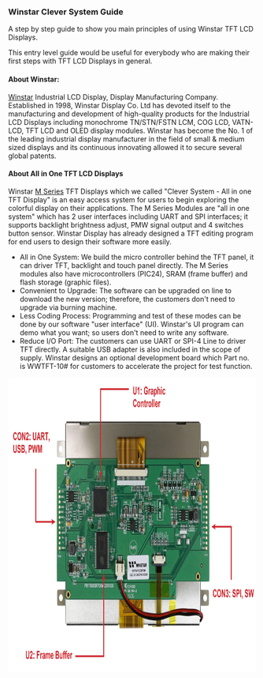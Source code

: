 ### Winstar Clever System Guide

A step by step guide to show you main principles of using Winstar TFT LCD Displays.

This entry level guide would be useful for everybody who are making their first steps with TFT LCD Displays in general. 

#### About Winstar:

[Winstar](https://www.winstar.com.tw/company/about_us.html) Industrial LCD Display, Display Manufacturing Company. 
Established in 1998, Winstar Display Co. Ltd has devoted itself to the manufacturing and development of high-quality products for the Industrial LCD Displays including monochrome TN/STN/FSTN LCM, COG LCD, VATN-LCD, TFT LCD and OLED display modules. Winstar has become the No. 1 of the leading industrial display manufacturer in the field of small & medium sized displays and its continuous innovating allowed it to secure several global patents.

#### About All in One TFT LCD Displays

Winstar [M Series](https://www.winstar.com.tw/products/tft-lcd/clever-system-tft.html) TFT Displays which we called "Clever System - All in one TFT Display" is an easy access system for users to begin exploring the colorful display on their applications. The M Series Modules are "all in one system" which has 2 user interfaces including UART and SPI interfaces; it supports backlight brightness adjust, PMW signal output and 4 switches button sensor. Winstar Display has already designed a TFT editing program for end users to design their software more easily.

- All in One System: We build the micro controller behind the TFT panel, it can driver TFT, backlight and touch panel directly. The M Series modules also have microcontrollers (PIC24), SRAM (frame buffer) and flash storage (graphic files).
- Convenient to Upgrade: The software can be upgraded on line to download the new version; therefore, the customers don't need to upgrade via burning machine.
- Less Coding Process: Programming and test of these modes can be done by our software "user interface" (UI). Winstar's UI program can demo what you want; so users don't need to write any software.
- Reduce I/O Port: The customers can use UART or SPI-4 Line to driver TFT directly. A suitable USB adapter is also included in the scope of supply.
Winstar designs an optional development board which Part no. is WWTFT-10# for customers to accelerate the project for test function.

<p align="center">
  <img width="843" height="596" src="https://github.com/kamval/WINSTAR-WFxx/blob/master/WFxx%20Documents/WF57MTIBCDRT0-exp.jpg">
</p>

